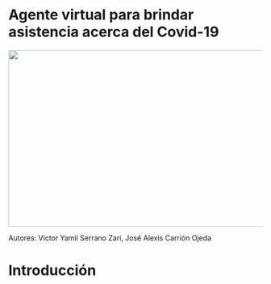 # Agente virtual para brindar asistencia acerca del Covid-19

<div align="center">
	 <img src ="https://user-images.githubusercontent.com/33547749/159361179-e5cae02e-8a26-42cc-acb7-e1c4a0401e1f.png" width="600" height="350" />
</div>
<p></p>
 
<n>Autores:</n>
	Victor Yamil Serrano Zari,  José Alexis Carrión Ojeda

# Introducción
